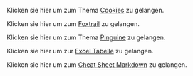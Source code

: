 Klicken sie hier um zum Thema [Cookies](https://github.com/Michael-Friedlos/m231-portfolio/tree/main/m231-portfolio-main/Cookies) zu gelangen.

Klicken sie hier um zum [Foxtrail](https://github.com/Michael-Friedlos/m231-portfolio/tree/main/m231-portfolio-main/Foxtrail) zu gelangen.

Klicken sie hier um zum Thema [Pinguine](https://github.com/Michael-Friedlos/m231-portfolio/tree/main/m231-portfolio-main/Pinguine) zu gelangen.

Klicken sie hier um zur [Excel Tabelle](https://github.com/Michael-Friedlos/m231-portfolio/blob/main/m231-portfolio-main/Excel%20Tabelle%20als%20Bild.png) zu gelangen.

Klicken sie hier um zum [Cheat Sheet Markdown](https://www.markdownguide.org/cheat-sheet/) zu gelangen.
